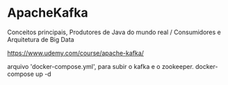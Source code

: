 # ApacheKafka
Conceitos principais, Produtores de Java do mundo real / Consumidores e Arquitetura de Big Data

https://www.udemy.com/course/apache-kafka/

arquivo 'docker-compose.yml', para subir o kafka e o zookeeper.
docker-compose up -d
